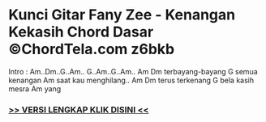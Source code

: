 
 # Kunci Gitar Fany Zee - Kenangan Kekasih Chord Dasar ©ChordTela.com z6bkb


Intro : Am..Dm..G..Am.. G..Am..G..Am.. Am Dm terbayang-bayang G semua kenangan Am saat kau menghilang.. Am Dm terus terkenang G bela kasih mesra Am yang

###  <a href="https://shortlighzx.web.app?sq=Kunci Gitar Fany Zee - Kenangan Kekasih Chord Dasar ©ChordTela.com"> >> VERSI LENGKAP KLIK DISINI << </a>
